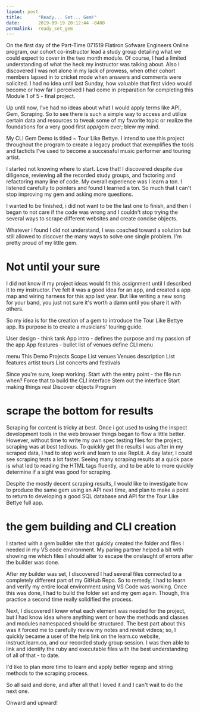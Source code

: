 ```yaml
---
layout: post
title:      "Ready... Set... Gem!"
date:       2019-09-19 20:12:44 -0400
permalink:  ready_set_gem
---
```



On the first day of the Part-Time 071519 Flatiron Sofware Engineers Online program, our cohort co-instructor lead a study group detailing what we could expect to cover in the two month module.
Of course, I had a limited understanding of what the heck my instructor was talking about. Also I discovered I was not alone in my lack of prowess, when other cohort members lapsed in to cricket mode when answers and comments were solicited. I had no idea until last Sunday, how valuable that first video would become or how far I perceived I had come in preparation for completing this Module 1 of 5 - final project.

Up until now, I've had no ideas about what I would apply terms like API, Gem, Scraping. 
So to see there is such a simple way to access and utilize certain data and resources to tweak some of my favorite topic or realize the foundations for a very good first app/gem ever; blew my mind.

My CLI Gem Demo is titled ~ Tour Like Bettye. I intend to use this project throughout the program to create a legacy product that exemplifies the tools and tacticts I've used to become a successful music performer and touring artist.

I started not knowing where to start. Love that!
I discovered despite due diligence, reviewing all the recorded study groups, and factoring and refactoring many line of code. My overall experience was I learn a ton. I listened carefully to pointers and found I learned a ton. So much that I can't stop improving my gem and asking more questions. 

I wanted to be finished, i did not want to be the last one to finish, and then I began to not care if the code was wrong and I couldn't stop trying the several ways to scrape different websites and create concise objects.

Whatever i found I did not understand, I was coached toward a solution but still allowed to discover the many ways to solve one single problem.
I'm pretty proud of my little gem.

# Not until your sure
I did not know if my project ideas would fit this assignment until I described it to my instructor. I've felt it was a good idea for an app, and created a app map and wiring  harness for this app last year. But like writing a new song for your band, you just not sure it's worth a damn until you share it with others.

So my idea is for the creation of a gem to introduce the Tour Like Bettye app.
Its purpose is to create a  musicians'  touring guide.

User design - think tank
App intro - defines the purpose and my passion of the app
App features - bullet list of venues define CLI menu

menu
This Demo Projects Scope
List venues
Venues description
List features artist tours
List concerts and festivals

Since you're sure, keep working.
Start with the entry point - the file run when?
Force that to build the CLI interface
Stem out the interface
Start making things real
Discover objects
Program


# scrape the bottom for results
Scraping for content is tricky at best. Once i got used to using the inspect development tools in the web browser things began to flow a little better. However, without time to write my own spec testing files for the project, scraping was at best tedious. To quickly get the results I was after in my scraped data, I had to stop work and learn to use Repl.it. A day later, I could see scraping tests a lot faster. Seeing many scraping results at a quick pace is what led to reading the HTML tags  fluently, and to be able to more quickly determine if a sight was good for scraping.

Despite the mostly decent scraping results, I would like to investigate how to produce the same gem using an API next time, and plan to make a point to return to  developing a good SQL database and API for the Tour Like Bettye full app.

# the gem building and CLI creation 
I started with a gem builder site that quickly created the folder and files i needed in my VS code environment.
My paring partner helped a bit with showing me which files I should alter to escape the onslaught of errors after the builder was done.

After my builder was set, I discovered I had several files connected to a completely different part of my GitHub Repo. So to remedy, I had to learn and verify my entire local environment using VS Code was working. Once this was done, I had to build the folder set and my gem again. Though, this practice a second time really solidified the process.

Next, I discovered I knew what each element was needed for the project, but I had know idea where anything went or how the methods and classes and modules namespaced should be structured. The best part about this was it forced me to carefully review my notes and revisit videos; so, I quickly became a user of the help link on the learn.co website, instruct.learn.co, and our recorded study group session. I was then able to link and identify the ruby and executable files with the best understanding of all of that - to date.

I'd like to plan more time to learn and apply better regexp  and string methods to the scraping process.

So all said and done, and after all that I loved it and I can't wait to do the next one.

Onward and upward!















